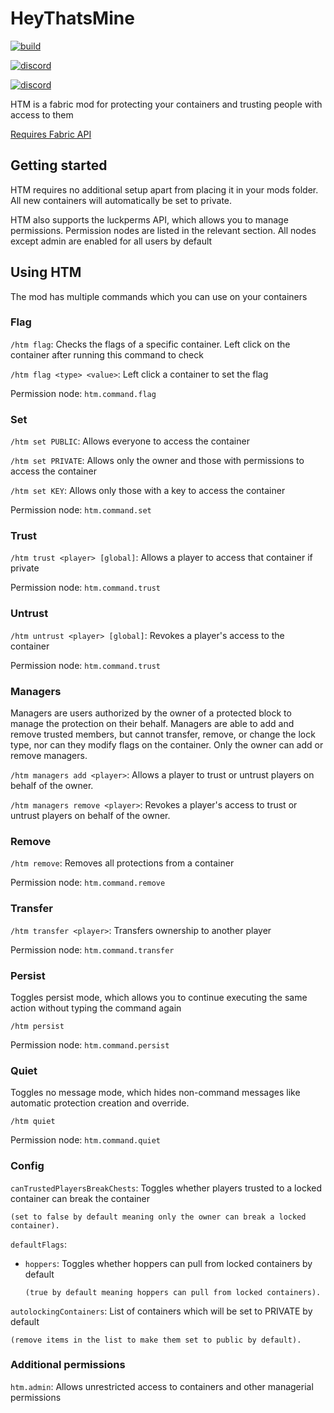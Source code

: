 # HeyThatsMine

[![build](https://img.shields.io/github/workflow/status/fabricservertools/HeyThatsMine/build)](https://github.com/fabricservertools/HeyThatsMine/actions)

[![discord](https://img.shields.io/discord/764543203772334100?label=Fabric%20Server%20Tools%20Discord)](https://discord.gg/jydqZzkyEa)

[![discord](https://img.shields.io/discord/776126068024410135?label=Potatos%20Place)](https://discord.gg/ByaVuebAPb)

HTM is a fabric mod for protecting your containers and trusting people with access to them

[Requires Fabric API](https://www.curseforge.com/minecraft/mc-mods/fabric-api)

## Getting started

HTM requires no additional setup apart from placing it in your mods folder. All new containers will automatically be set to private.

HTM also supports the luckperms API, which allows you to manage permissions. Permission nodes are listed in the relevant section. All nodes except admin are enabled for all users by default

## Using HTM

The mod has multiple commands which you can use on your containers

### Flag

`/htm flag`: Checks the flags of a specific container. Left click on the container after running this command to check

`/htm flag <type> <value>`: Left click a container to set the flag

Permission node: `htm.command.flag`

### Set

`/htm set PUBLIC`: Allows everyone to access the container

`/htm set PRIVATE`: Allows only the owner and those with permissions to access the container

`/htm set KEY`: Allows only those with a key to access the container

Permission node: `htm.command.set`

### Trust

`/htm trust <player> [global]`: Allows a player to access that container if private

Permission node: `htm.command.trust`

### Untrust

`/htm untrust <player> [global]`: Revokes a player's access to the container

Permission node: `htm.command.trust`

### Managers

Managers are users authorized by the owner of a protected block to manage the protection
on their behalf. Managers are able to add and remove trusted members, but cannot transfer,
remove, or change the lock type, nor can they modify flags on the container. Only the owner
can add or remove managers.

`/htm managers add <player>`: Allows a player to trust or untrust players on behalf of the owner.

`/htm managers remove <player>`: Revokes a player's access to trust or untrust players on behalf of the owner.

### Remove

`/htm remove`: Removes all protections from a container

Permission node: `htm.command.remove`

### Transfer

`/htm transfer <player>`: Transfers ownership to another player

Permission node: `htm.command.transfer`

### Persist

Toggles persist mode, which allows you to continue executing the same action without typing the command again

`/htm persist`

Permission node: `htm.command.persist`

### Quiet

Toggles no message mode, which hides non-command messages like automatic protection creation and override.

`/htm quiet`

Permission node: `htm.command.quiet`

### Config
`canTrustedPlayersBreakChests`: Toggles whether players trusted to a locked container can break the container

    (set to false by default meaning only the owner can break a locked container).



`defaultFlags`:
   
   - `hoppers`: Toggles whether hoppers can pull from locked containers by default 

         (true by default meaning hoppers can pull from locked containers).



`autolockingContainers`: List of containers which will be set to PRIVATE by default

    (remove items in the list to make them set to public by default).

### Additional permissions

`htm.admin`: Allows unrestricted access to containers and other managerial permissions
